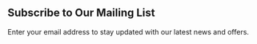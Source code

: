 Subscribe to Our Mailing List
---
Enter your email address to stay updated with our latest news and offers.
